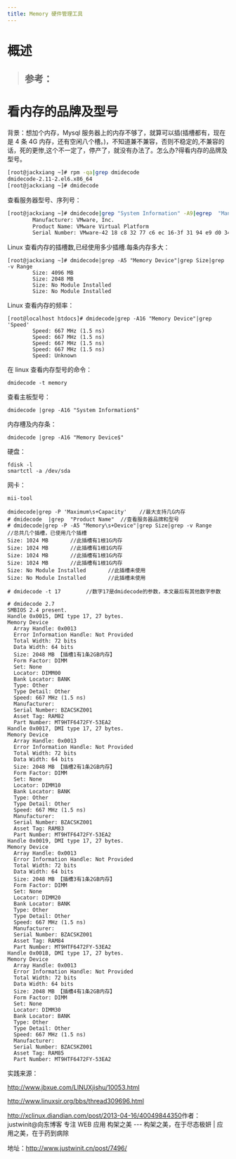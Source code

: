 ```yaml
---
title: Memory 硬件管理工具
---
```


# 概述

> ## 参考：

# 看内存的品牌及型号

背景：想加个内存，Mysql 服务器上的内存不够了，就算可以插(插槽都有，现在是 4 条 4G 内存，还有空闲八个槽。)，不知道兼不兼容，否则不稳定的,不兼容的话，死的更惨,这个不一定了，停产了，就没有办法了。怎么办?得看内存的品牌及型号。

```bash
[root@jackxiang ~]# rpm -qa|grep dmidecode
dmidecode-2.11-2.el6.x86_64
[root@jackxiang ~]# dmidecode
```

查看服务器型号、序列号：

```bash
[root@jackxiang ~]# dmidecode|grep "System Information" -A9|egrep  "Manufacturer|Product|Serial"
        Manufacturer: VMware, Inc.
        Product Name: VMware Virtual Platform
        Serial Number: VMware-42 18 c8 32 77 c6 ec 16-3f 31 94 e9 d0 34 a6 ac
```

Linux 查看内存的插槽数,已经使用多少插槽.每条内存多大：

    [root@jackxiang ~]# dmidecode|grep -A5 "Memory Device"|grep Size|grep -v Range
            Size: 4096 MB
            Size: 2048 MB
            Size: No Module Installed
            Size: No Module Installed

Linux 查看内存的频率：

    [root@localhost htdocs]# dmidecode|grep -A16 "Memory Device"|grep 'Speed'
            Speed: 667 MHz (1.5 ns)
            Speed: 667 MHz (1.5 ns)
            Speed: 667 MHz (1.5 ns)
            Speed: 667 MHz (1.5 ns)
            Speed: Unknown

在 linux 查看内存型号的命令：

    dmidecode -t memory

查看主板型号：

    dmidecode |grep -A16 "System Information$"

内存槽及内存条：

    dmidecode |grep -A16 "Memory Device$"

硬盘：

    fdisk -l
    smartctl -a /dev/sda

网卡：

    mii-tool

<!---->

    dmidecode|grep -P 'Maximum\s+Capacity'    //最大支持几G内存
    # dmidecode  |grep  "Product Name"  //查看服务器品牌和型号
    # dmidecode|grep -P -A5 "Memory\s+Device"|grep Size|grep -v Range       //总共几个插槽，已使用几个插槽
    Size: 1024 MB       //此插槽有1根1G内存
    Size: 1024 MB       //此插槽有1根1G内存
    Size: 1024 MB       //此插槽有1根1G内存
    Size: 1024 MB       //此插槽有1根1G内存
    Size: No Module Installed       //此插槽未使用
    Size: No Module Installed       //此插槽未使用

<!---->

    # dmidecode -t 17        //数字17是dmidecode的参数，本文最后有其他数字参数

<!---->

    # dmidecode 2.7
    SMBIOS 2.4 present.
    Handle 0x0015, DMI type 17, 27 bytes.
    Memory Device
      Array Handle: 0x0013
      Error Information Handle: Not Provided
      Total Width: 72 bits
      Data Width: 64 bits
      Size: 2048 MB 【插槽1有1条2GB内存】
      Form Factor: DIMM
      Set: None
      Locator: DIMM00
      Bank Locator: BANK
      Type: Other
      Type Detail: Other
      Speed: 667 MHz (1.5 ns)
      Manufacturer:
      Serial Number: BZACSKZ001
      Asset Tag: RAM82
      Part Number: MT9HTF6472FY-53EA2
    Handle 0x0017, DMI type 17, 27 bytes.
    Memory Device
      Array Handle: 0x0013
      Error Information Handle: Not Provided
      Total Width: 72 bits
      Data Width: 64 bits
      Size: 2048 MB 【插槽2有1条2GB内存】
      Form Factor: DIMM
      Set: None
      Locator: DIMM10
      Bank Locator: BANK
      Type: Other
      Type Detail: Other
      Speed: 667 MHz (1.5 ns)
      Manufacturer:
      Serial Number: BZACSKZ001
      Asset Tag: RAM83
      Part Number: MT9HTF6472FY-53EA2
    Handle 0x0019, DMI type 17, 27 bytes.
    Memory Device
      Array Handle: 0x0013
      Error Information Handle: Not Provided
      Total Width: 72 bits
      Data Width: 64 bits
      Size: 2048 MB 【插槽3有1条2GB内存】
      Form Factor: DIMM
      Set: None
      Locator: DIMM20
      Bank Locator: BANK
      Type: Other
      Type Detail: Other
      Speed: 667 MHz (1.5 ns)
      Manufacturer:
      Serial Number: BZACSKZ001
      Asset Tag: RAM84
      Part Number: MT9HTF6472FY-53EA2
    Handle 0x001B, DMI type 17, 27 bytes.
    Memory Device
      Array Handle: 0x0013
      Error Information Handle: Not Provided
      Total Width: 72 bits
      Data Width: 64 bits
      Size: 2048 MB 【插槽4有1条2GB内存】
      Form Factor: DIMM
      Set: None
      Locator: DIMM30
      Bank Locator: BANK
      Type: Other
      Type Detail: Other
      Speed: 667 MHz (1.5 ns)
      Manufacturer:
      Serial Number: BZACSKZ001
      Asset Tag: RAM85
      Part Number: MT9HTF6472FY-53EA2

实践来源：

<http://www.jbxue.com/LINUXjishu/10053.html>

<http://www.linuxsir.org/bbs/thread309696.html>

<http://xclinux.diandian.com/post/2013-04-16/40049844350>作者：justwinit@向东博客 专注 WEB 应用 构架之美 --- 构架之美，在于尽态极妍 | 应用之美，在于药到病除

地址：<http://www.justwinit.cn/post/7496/>
